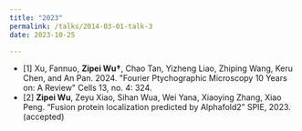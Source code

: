 ```yaml
---
title: "2023"
permalink: /talks/2014-03-01-talk-3
date: 2023-10-25

---
```


* [1] Xu, Fannuo, **Zipei Wu†**, Chao Tan, Yizheng Liao, Zhiping Wang, Keru Chen, and An Pan. 2024. "Fourier Ptychographic Microscopy 10 Years on: A Review" Cells 13, no. 4: 324.
* [2] **Zipei Wu**, Zeyu Xiao, Sihan Wua, Wei Yana, Xiaoying Zhang, Xiao Peng. “Fusion protein localization predicted by Alphafold2” SPIE, 2023. (accepted)

